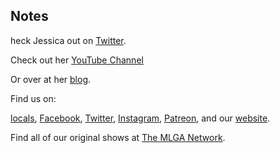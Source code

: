 ## Notes

heck Jessica out on [Twitter](https://twitter.com/LibtKitWitch).
 
Check out her [YouTube Channel](https://www.youtube.com/c/JessicaGreenLibertarianKitchenWitch)

Or over at her [blog](https://libertariankitchenwitch.wordpress.com/).

Find us on:

[locals](https://makelibertygreatagain.locals.com/), [Facebook](https://facebook.com/thisismlga), [Twitter](https://twitter.com/thisismlga), [Instagram](https://instagram.com/thisismlga), [Patreon](https://www.patreon.com/ThisIsMLGA), and our [website](https://thisismlga.com).

Find all of our original shows at [The MLGA Network](https://mlganetwork.com).
